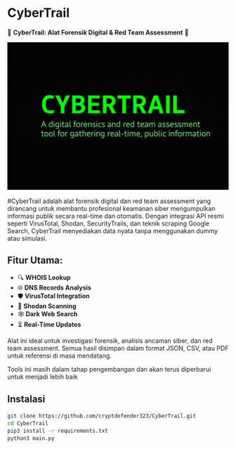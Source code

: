 # CyberTrail

🚀 **CyberTrail: Alat Forensik Digital & Red Team Assessment** 🚀

![CyberTrail-BANNER](https://raw.githubusercontent.com/cryptdefender323/CyberTrail/20f864ea9ec2f030fa455682379c279eff43aa57/ChatGPT%20Image%2010%20Jun%202025%2C%2017.57.18.png) 

#CyberTrail adalah alat forensik digital dan red team assessment yang dirancang untuk membantu profesional keamanan siber mengumpulkan informasi publik secara real-time dan otomatis. Dengan integrasi API resmi seperti VirusTotal, Shodan, SecurityTrails, dan teknik scraping Google Search, CyberTrail menyediakan data nyata tanpa menggunakan dummy atau simulasi.

## Fitur Utama:
- 🔍 **WHOIS Lookup**
- 🌐 **DNS Records Analysis**
- 🛡️ **VirusTotal Integration**
- 🔎 **Shodan Scanning**
- 🕸️ **Dark Web Search**
- ⏳ **Real-Time Updates**

Alat ini ideal untuk investigasi forensik, analisis ancaman siber, dan red team assessment. Semua hasil disimpan dalam format JSON, CSV, atau PDF untuk referensi di masa mendatang.

Tools ini masih dalam tahap pengembangan dan akan terus diperbarui untuk menjadi lebih baik

## Instalasi
```bash
git clone https://github.com/cryptdefender323/CyberTrail.git 
cd CyberTrail
pip3 install -r requirements.txt
python3 main.py


